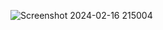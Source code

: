 
![Screenshot 2024-02-16 215004](https://github.com/Rudrajiii/Saloon-Select/assets/148994780/6721d9da-27c3-44a6-ab51-57788d837847)
